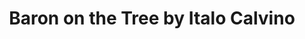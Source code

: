 ---
title: Baron on the Tree by Italo Calvino
categories: [Fiction Literature,Speculative Fiction]
tags: [Novel,⭐⭐⭐⭐⭐⭐☆☆☆☆ 6/10,Italo Calvino,Italy,Speculative Fiction]
---